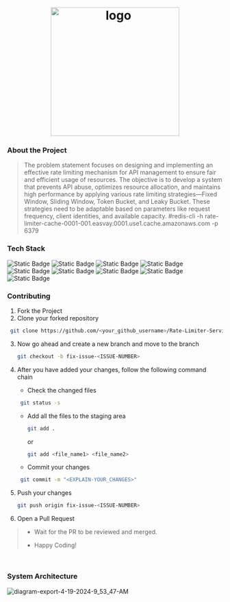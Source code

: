 <div align='center'>


# <img src="https://github.com/Manav-Khandurie/Rate-Limiter-Service-POC-AWS/assets/123000337/0510029c-8865-434c-8abf-331d929a1d87" alt="logo" width=300/>


</div>

### About the Project
> The problem statement focuses on designing and implementing an effective rate limiting mechanism for API management to ensure fair and efficient usage of resources. The objective is to develop a system that prevents API abuse, optimizes resource allocation, and maintains high performance by applying various rate limiting strategies—Fixed Window, Sliding Window, Token Bucket, and Leaky Bucket. These strategies need to be adaptable based on parameters like request frequency, client identities, and available capacity.
#redis-cli -h rate-limiter-cache-0001-001.easvay.0001.use1.cache.amazonaws.com -p 6379


### Tech Stack

![Static Badge](https://img.shields.io/badge/AWS-101010?logo=amazonaws&logoColor=%232496ED) ![Static Badge](https://img.shields.io/badge/Docker-101010?logo=docker&logoColor=%232496ED) ![Static Badge](https://img.shields.io/badge/NodeJS-101010?logo=nodedotjs&logoColor=%23339933) ![Static Badge](https://img.shields.io/badge/express-101010?logo=express&logoColor=%232496ED) ![Static Badge](https://img.shields.io/badge/MSSQL-101010?logo=microsoftsqlserver&logoColor=%232496ED) ![Static Badge](https://img.shields.io/badge/ReactJS-101010?logo=react&logoColor=%2361DAFB) ![Static Badge](https://img.shields.io/badge/HTML-101010?logo=html5&logoColor=%23E34F26) ![Static Badge](https://img.shields.io/badge/JavaScript-101010?logo=javascript&logoColor=%23F7DF1E)  ![Static Badge](https://img.shields.io/badge/CSS-101010?logo=css3&logoColor=%231572B6)


### Contributing

1. Fork the Project
2. Clone your forked repository

```sh
 git clone https://github.com/<your_github_username>/Rate-Limiter-Service-POC-AWS.git
```
3. Now go ahead and create a new branch and move to the branch
   ```sh
   git checkout -b fix-issue-<ISSUE-NUMBER>
   ```
4. After you have added your changes, follow the following command chain
   * Check the changed files
    ```sh
     git status -s
     ```

   * Add all the files to the staging area
      ```sh
     git add .
     ```
     or
     ```sh
     git add <file_name1> <file_name2>
     ```
   * Commit your changes
    ```sh
     git commit -m "<EXPLAIN-YOUR_CHANGES>"
     ```
5. Push your changes
   ```sh
   git push origin fix-issue-<ISSUE-NUMBER>
   ```
6. Open a Pull Request 
>
> * Wait for the PR to be reviewed and merged.
>
> * Happy Coding!
<br />
<!-- <img src='https://repobeats.axiom.co/api/embed/198d5c5deedcd2c0779883bb05f1b33b2f320ca7.svg' alt="Repobeats analytics image" /> -->

### System Architecture
![diagram-export-4-19-2024-9_53_47-AM](https://github.com/Manav-Khandurie/Cloud-Performance-Tuning/assets/123000337/66be1e72-448b-47f5-b334-dd8f083760cc)

